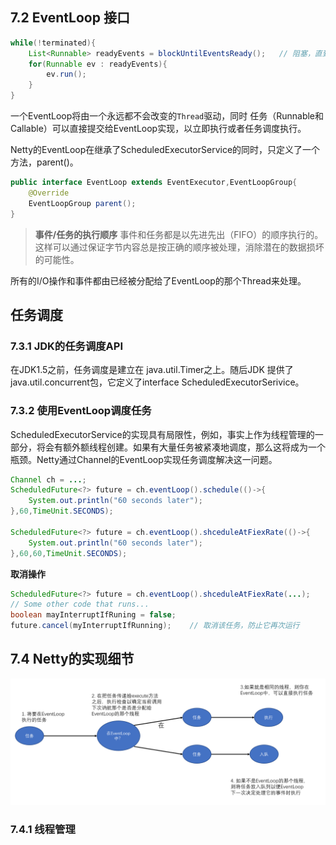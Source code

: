 ## 7.2 EventLoop 接口

~~~java
while(!terminated){
    List<Runnable> readyEvents = blockUntilEventsReady();	// 阻塞，直到有事件已经就绪可被运行
    for(Runnable ev : readyEvents){
        ev.run();
    }
}
~~~

一个EventLoop将由一个永远都不会改变的`Thread`驱动，同时 任务（Runnable和Callable）可以直接提交给EventLoop实现，以立即执行或者任务调度执行。

Netty的EventLoop在继承了ScheduledExecutorService的同时，只定义了一个方法，parent()。

~~~java
public interface EventLoop extends EventExecutor,EventLoopGroup{
    @Override
    EventLoopGroup parent();
}
~~~

> **事件/任务的执行顺序** 事件和任务都是以先进先出（FIFO）的顺序执行的。这样可以通过保证字节内容总是按正确的顺序被处理，消除潜在的数据损坏的可能性。

所有的I/O操作和事件都由已经被分配给了EventLoop的那个Thread来处理。

## 任务调度

### 7.3.1 JDK的任务调度API

在JDK1.5之前，任务调度是建立在 java.util.Timer之上。随后JDK 提供了java.util.concurrent包，它定义了interface ScheduledExecutorSerivice。

### 7.3.2 使用EventLoop调度任务

ScheduledExecutorService的实现具有局限性，例如，事实上作为线程管理的一部分，将会有额外额线程创建。如果有大量任务被紧凑地调度，那么这将成为一个瓶颈。Netty通过Channel的EventLoop实现任务调度解决这一问题。

~~~java
Channel ch = ...;
ScheduledFuture<?> future = ch.eventLoop().schedule(()->{
    System.out.println("60 seconds later");
},60,TimeUnit.SECONDS);

ScheduledFuture<?> future = ch.eventLoop().shceduleAtFiexRate(()->{
    System.out.println("60 seconds later");
},60,60,TimeUnit.SECONDS);
~~~

**取消操作**

~~~java
ScheduledFuture<?> future = ch.eventLoop().shceduleAtFiexRate(...);
// Some other code that runs...
boolean mayInterruptIfRuning = false;
future.cancel(myInterruptIfRunning);	// 取消该任务，防止它再次运行
~~~

## 7.4 Netty的实现细节

![](images/Executor_execute.png)

### 7.4.1 线程管理



